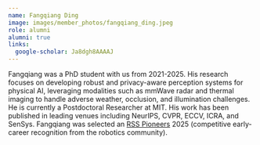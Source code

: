 ```yaml
---
name: Fangqiang Ding
image: images/member_photos/fangqiang_ding.jpeg
role: alumni
alumni: true
links:
  google-scholar: Ja8dgh8AAAAJ
---
```


Fangqiang was a PhD student with us from 2021-2025. His research focuses on developing robust and privacy-aware perception systems for physical AI, leveraging modalities such as mmWave radar and thermal imaging to handle adverse weather, occlusion, and illumination challenges. He is currently a Postdoctoral Researcher at MIT. His work has been published in leading venues including NeurIPS, CVPR, ECCV, ICRA, and SenSys. Fangqiang was selected an [RSS Pioneers](https://sites.google.com/view/rsspioneers2025/) 2025 (competitive early-career recognition from the robotics community). 